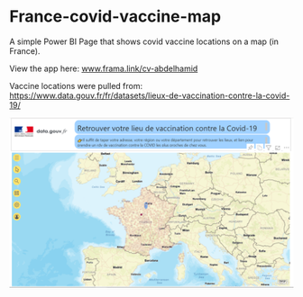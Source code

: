 # France-covid-vaccine-map
A simple Power BI Page that shows covid vaccine locations on a map (in France).

View the app here: www.frama.link/cv-abdelhamid

Vaccine locations were pulled from: https://www.data.gouv.fr/fr/datasets/lieux-de-vaccination-contre-la-covid-19/

<img src="https://github.com/alaouiib/France-covid-vaccine-map/blob/main/map_covid_vaccine2.png">
